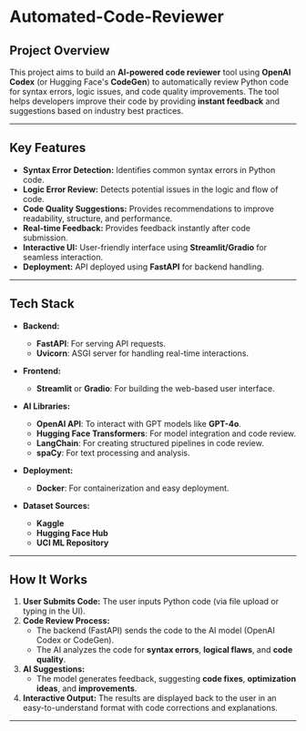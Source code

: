 # Automated-Code-Reviewer

## Project Overview
This project aims to build an **AI-powered code reviewer** tool using **OpenAI Codex** (or Hugging Face's **CodeGen**) to automatically review Python code for syntax errors, logic issues, and code quality improvements. The tool helps developers improve their code by providing **instant feedback** and suggestions based on industry best practices.

---

## Key Features
- **Syntax Error Detection:** Identifies common syntax errors in Python code.
- **Logic Error Review:** Detects potential issues in the logic and flow of code.
- **Code Quality Suggestions:** Provides recommendations to improve readability, structure, and performance.
- **Real-time Feedback:** Provides feedback instantly after code submission.
- **Interactive UI:** User-friendly interface using **Streamlit/Gradio** for seamless interaction.
- **Deployment:** API deployed using **FastAPI** for backend handling.

---

## Tech Stack
- **Backend:**  
  - **FastAPI**: For serving API requests.
  - **Uvicorn**: ASGI server for handling real-time interactions.
  
- **Frontend:**  
  - **Streamlit** or **Gradio**: For building the web-based user interface.

- **AI Libraries:**  
  - **OpenAI API**: To interact with GPT models like **GPT-4o**.
  - **Hugging Face Transformers**: For model integration and code review.
  - **LangChain**: For creating structured pipelines in code review.
  - **spaCy**: For text processing and analysis.

- **Deployment:**  
  - **Docker**: For containerization and easy deployment.

- **Dataset Sources:**  
  - **Kaggle**  
  - **Hugging Face Hub**  
  - **UCI ML Repository**

---

## How It Works
1. **User Submits Code:** The user inputs Python code (via file upload or typing in the UI).
2. **Code Review Process:**  
   - The backend (FastAPI) sends the code to the AI model (OpenAI Codex or CodeGen).
   - The AI analyzes the code for **syntax errors**, **logical flaws**, and **code quality**.
3. **AI Suggestions:**  
   - The model generates feedback, suggesting **code fixes**, **optimization ideas**, and **improvements**.
4. **Interactive Output:** The results are displayed back to the user in an easy-to-understand format with code corrections and explanations.

---
